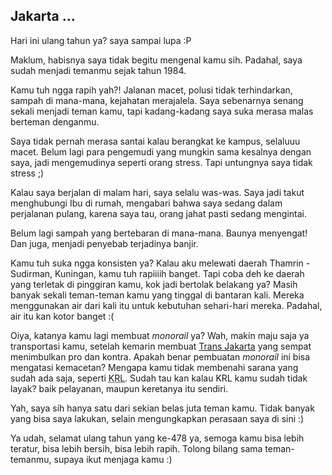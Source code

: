 ## Jakarta ...

Hari ini ulang tahun ya? saya sampai lupa :P

Maklum, habisnya saya tidak begitu mengenal kamu sih. Padahal, saya sudah menjadi temanmu sejak tahun 1984.

Kamu tuh ngga rapih yah?! Jalanan macet, polusi tidak terhindarkan, sampah di mana-mana, kejahatan merajalela. Saya sebenarnya senang sekali menjadi teman kamu, tapi kadang-kadang saya suka merasa malas berteman denganmu.


Saya tidak pernah merasa santai kalau berangkat ke kampus, selaluuu macet. Belum lagi para pengemudi yang mungkin sama kesalnya dengan saya, jadi mengemudinya seperti orang stress. Tapi untungnya saya tidak stress ;) 

Kalau saya berjalan di malam hari, saya selalu was-was. Saya jadi takut menghubungi Ibu di rumah, mengabari bahwa saya sedang dalam perjalanan pulang, karena saya tau, orang jahat pasti sedang mengintai.

Belum lagi sampah yang bertebaran di mana-mana. Baunya menyengat! Dan juga, menjadi penyebab terjadinya banjir.

Kamu tuh suka ngga konsisten ya? Kalau aku melewati daerah Thamrin - Sudirman, Kuningan, kamu tuh rapiiiih banget. Tapi coba deh ke daerah yang terletak di pinggiran kamu, kok jadi bertolak belakang ya? Masih banyak sekali teman-teman kamu yang tinggal di bantaran kali. Mereka menggunakan air dari kali itu untuk kebutuhan sehari-hari mereka. Padahal, air itu kan kotor banget :(

Oiya, katanya kamu lagi membuat *monorail* ya? Wah, makin maju saja ya transportasi kamu, setelah kemarin membuat [Trans Jakarta](http://trans.jakarta.go.id/) yang sempat menimbulkan pro dan kontra. Apakah benar pembuatan *monorail* ini bisa mengatasi kemacetan? Mengapa kamu tidak membenahi sarana yang sudah ada saja, seperti <abbr title="Kereta Rel Listrik">KRL</abbr>. Sudah tau kan kalau KRL kamu sudah tidak layak? baik pelayanan, maupun keretanya itu sendiri. 

Yah, saya sih hanya satu dari sekian belas juta teman kamu. Tidak banyak yang bisa saya lakukan, selain mengungkapkan perasaan saya di sini :) 

Ya udah, selamat ulang tahun yang ke-478 ya, semoga kamu bisa lebih teratur, bisa lebih bersih, bisa lebih rapih. Tolong bilang sama teman-temanmu, supaya ikut menjaga kamu :)

<!-- {"time": "2005-06-22 21:44:16", "title": "Jakarta ..."} -->
